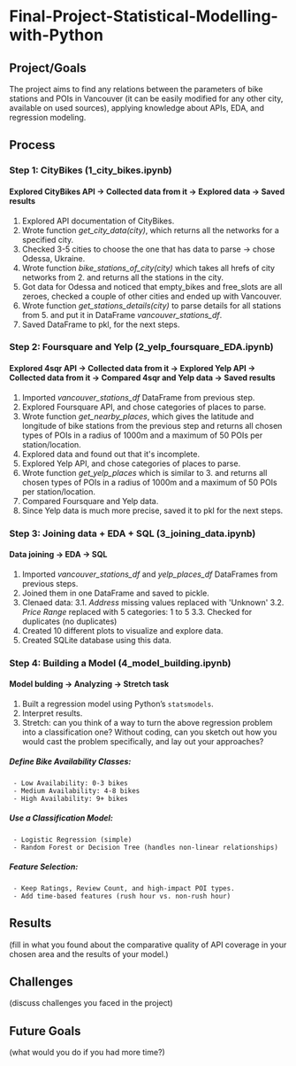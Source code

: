 # Final-Project-Statistical-Modelling-with-Python

## Project/Goals
The project aims to find any relations between the parameters of bike stations and POIs in Vancouver (it can be easily modified for any other city, available on used sources), applying knowledge about APIs, EDA, and regression modeling. 

## Process
### Step 1: CityBikes (1_city_bikes.ipynb)
#### Explored CityBikes API -> Collected data from it -> Explored data -> Saved results

1. Explored API documentation of CityBikes.
2. Wrote function _get_city_data(city)_, which returns all the networks for a specified city.
3. Checked 3-5 cities to choose the one that has data to parse -> chose Odessa, Ukraine.
4. Wrote function _bike_stations_of_city(city)_ which takes all hrefs of city networks from 2. and returns all the stations in the city.
5. Got data for Odessa and noticed that empty_bikes and free_slots are all zeroes, checked a couple of other cities and ended up with Vancouver.
6. Wrote function _get_stations_details(city)_ to parse details for all stations from 5. and put it in DataFrame _vancouver_stations_df_.
7. Saved DataFrame to pkl, for the next steps.

### Step 2: Foursquare and Yelp (2_yelp_foursquare_EDA.ipynb)
#### Explored 4sqr API -> Collected data from it -> Explored Yelp API -> Collected data from it -> Compared 4sqr and Yelp data -> Saved results

1. Imported _vancouver_stations_df_ DataFrame from previous step.
2. Explored Foursquare API, and chose categories of places to parse.
3. Wrote function _get_nearby_places_, which gives the latitude and longitude of bike stations from the previous step and returns all chosen types of POIs in a radius of 1000m and a maximum of 50 POIs per station/location.
4. Explored data and found out that it's incomplete.
5. Explored Yelp API, and chose categories of places to parse.
6. Wrote function _get_yelp_places_ which is similar to 3. and returns all chosen types of POIs in a radius of 1000m and a maximum of 50 POIs per station/location.
7. Compared Foursquare and Yelp data.
8. Since Yelp data is much more precise, saved it to pkl for the next steps.


### Step 3: Joining data + EDA + SQL (3_joining_data.ipynb)
#### Data joining -> EDA -> SQL

1. Imported _vancouver_stations_df_ and _yelp_places_df_ DataFrames from previous steps.
2. Joined them in one DataFrame and saved to pickle.
3. Clenaed data:
     3.1. _Address_ missing values replaced with 'Unknown'
     3.2. _Price Range_ replaced with 5 categories: 1 to 5
     3.3. Checked for duplicates (no duplicates)
5. Created 10 different plots to visualize and explore data.
6. Created SQLite database using this data.


### Step 4: Building a Model (4_model_building.ipynb)
#### Model bulding -> Analyzing -> Stretch task

1. Built a regression model using Python’s `statsmodels`.
2. Interpret results.
3. Stretch: can you think of a way to turn the above regression problem into a classification one? Without coding, can you sketch out how you would cast the problem specifically, and lay out your approaches?


 ##### Define Bike Availability Classes:

     - Low Availability: 0-3 bikes
     - Medium Availability: 4-8 bikes
     - High Availability: 9+ bikes

##### Use a Classification Model:
 
     - Logistic Regression (simple)
     - Random Forest or Decision Tree (handles non-linear relationships)

##### Feature Selection:
 
     - Keep Ratings, Review Count, and high-impact POI types.
     - Add time-based features (rush hour vs. non-rush hour)



## Results
(fill in what you found about the comparative quality of API coverage in your chosen area and the results of your model.)

## Challenges 
(discuss challenges you faced in the project)

## Future Goals
(what would you do if you had more time?)
